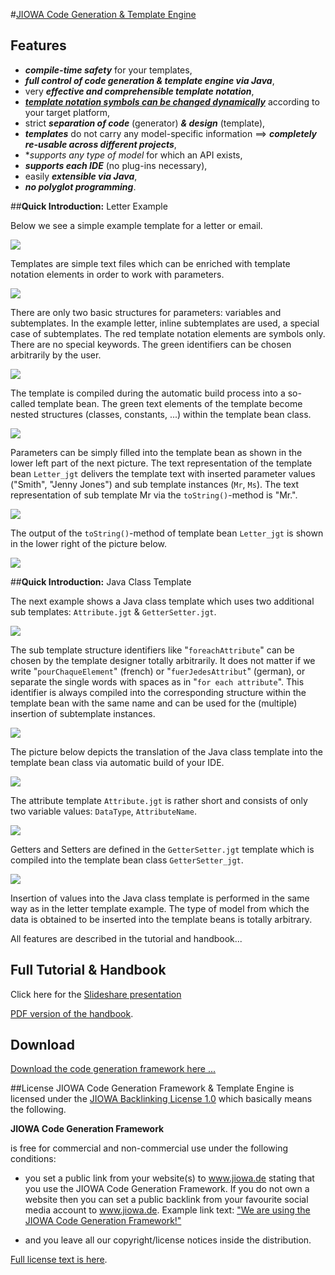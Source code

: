 #[JIOWA Code Generation &amp; Template Engine](http://www.jiowa.de/download.html)

## Features
* **_compile-time safety_** for your templates,
* **_full control of code generation & template engine via Java_**,
* very **_effective and comprehensible template notation_**,
* [**_template notation symbols can be changed dynamically_**](http://de.slideshare.net/Robert_Mencl/jiowa-code-generator-framework/40) according to your target platform,
* strict **_separation of code_** (generator) **_& design_** (template), 
* **_templates_** do not carry any model-specific information ==> **_completely re-usable across different projects_**,
* **_supports any type of model_* for which an API exists,
* **_supports each IDE_** (no plug-ins necessary),
* easily **_extensible via Java_**,
* **_no polyglot programming_**.

##**Quick Introduction:** Letter Example

Below we see a simple example template for a letter or email.

![](http://www.jiowa.de/_Media/folie-04_med.png)


Templates are simple text files which can be enriched with template notation elements in order to work with parameters.

![](http://www.jiowa.de/_Media/folie-05_med.png)


There are only two basic structures for parameters: variables and subtemplates. In the example letter, inline subtemplates are used, a special case of subtemplates. The red template notation elements are symbols only. There are no special keywords. The green identifiers can be chosen arbitrarily by the user.

![](http://www.jiowa.de/_Media/folie-06_med.png)


The template is compiled during the automatic build process into a so-called template bean. The green text elements of the template become nested structures (classes, constants, ...) within the template bean class.

![](http://www.jiowa.de/_Media/folie-07_med.png)


Parameters can be simply filled into the template bean as shown in the lower left part of the next picture. The text representation of the template bean `Letter_jgt` delivers the template text with inserted parameter values ("Smith", "Jenny Jones") and sub template instances (`Mr`, `Ms`).  The text representation of sub template Mr via the `toString()`-method is "Mr.". 

![](http://www.jiowa.de/_Media/folie-08_med.png)


The output of the `toString()`-method of template bean `Letter_jgt` is shown in the lower right of the picture below.

![](http://www.jiowa.de/_Media/folie-09_med.png)


##**Quick Introduction:** Java Class Template

The next example shows a Java class template which uses two additional sub templates: `Attribute.jgt` & `GetterSetter.jgt`. 

![](http://www.jiowa.de/_Media/folie-11_med.png)

The sub template structure identifiers like "`foreachAttribute`" can be chosen by the template designer totally arbitrarily. It does not matter if we write "`pourChaqueElement`" (french) or "`fuerJedesAttribut`" (german), or separate the single words with spaces as in "`for each attribute`".  This identifier is always compiled into the corresponding structure within the template bean with the same name and can be used for the (multiple) insertion of subtemplate instances.

![](http://www.jiowa.de/_Media/folie-12_med.png)


The picture below depicts the translation of the Java class template into the template bean class via automatic build of your IDE.

![](http://www.jiowa.de/_Media/folie-13_med.png)

The attribute template `Attribute.jgt` is rather short and consists of only two variable values: `DataType`,  `AttributeName`.

![](http://www.jiowa.de/_Media/folie-14_med.png)

Getters and Setters are defined in the `GetterSetter.jgt` template which is compiled into the template bean class `GetterSetter_jgt`.

![](http://www.jiowa.de/_Media/folie-15_med.png)

Insertion of values into the Java class template is performed in the same way as in the letter template example. 
The type of model from which the data is obtained to be inserted into the template beans is totally arbitrary.

All features are described in the tutorial and handbook...

## Full Tutorial & Handbook
Click here for the [Slideshare presentation](http://de.slideshare.net/Robert_Mencl/jiowa-code-generator-framework)

[PDF version of the handbook](http://www.jiowa.de/jiowa-codegen/doc/Jiowa-Code-Generation-Tutorial_and_Handbook-2.1.pdf).

## Download
[Download the code generation framework here ...](http://www.jiowa.de/download.html)

##License
JIOWA Code Generation Framework & Template Engine is licensed under the 
[JIOWA Backlinking License 1.0](http://www.jiowa.de/jiowa-codegen-license.html)
which basically means the following.

**JIOWA Code Generation Framework**

is free for commercial and non-commercial use under the following conditions: 

* you set a public link from your website(s) to www.jiowa.de stating that you use the JIOWA Code Generation Framework. 
  If you do not own a website then you can set a public backlink from your favourite social media account to www.jiowa.de.
  Example link text: ["We are using the JIOWA Code Generation Framework!"](http://www.jiowa.de)

* and you leave all our copyright/license notices inside the distribution.

[Full license text is here](http://www.jiowa.de/jiowa-codegen-license.html).
